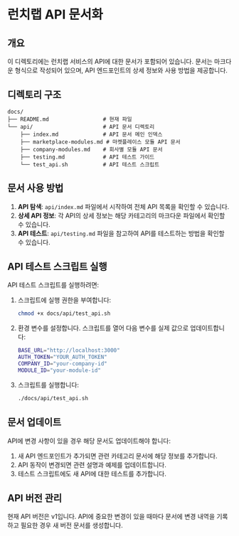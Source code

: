 # 런치랩 API 문서화

## 개요

이 디렉토리에는 런치랩 서비스의 API에 대한 문서가 포함되어 있습니다. 문서는 마크다운 형식으로 작성되어 있으며, API 엔드포인트의 상세 정보와 사용 방법을 제공합니다.

## 디렉토리 구조

```
docs/
├── README.md                 # 현재 파일
└── api/                      # API 문서 디렉토리
    ├── index.md              # API 문서 메인 인덱스
    ├── marketplace-modules.md # 마켓플레이스 모듈 API 문서
    ├── company-modules.md    # 회사별 모듈 API 문서
    ├── testing.md            # API 테스트 가이드
    └── test_api.sh           # API 테스트 스크립트
```

## 문서 사용 방법

1. **API 탐색**: `api/index.md` 파일에서 시작하여 전체 API 목록을 확인할 수 있습니다.
2. **상세 API 정보**: 각 API의 상세 정보는 해당 카테고리의 마크다운 파일에서 확인할 수 있습니다.
3. **API 테스트**: `api/testing.md` 파일을 참고하여 API를 테스트하는 방법을 확인할 수 있습니다.

## API 테스트 스크립트 실행

API 테스트 스크립트를 실행하려면:

1. 스크립트에 실행 권한을 부여합니다:
   ```bash
   chmod +x docs/api/test_api.sh
   ```

2. 환경 변수를 설정합니다. 스크립트를 열어 다음 변수를 실제 값으로 업데이트합니다:
   ```bash
   BASE_URL="http://localhost:3000"
   AUTH_TOKEN="YOUR_AUTH_TOKEN"
   COMPANY_ID="your-company-id"
   MODULE_ID="your-module-id"
   ```

3. 스크립트를 실행합니다:
   ```bash
   ./docs/api/test_api.sh
   ```

## 문서 업데이트

API에 변경 사항이 있을 경우 해당 문서도 업데이트해야 합니다:

1. 새 API 엔드포인트가 추가되면 관련 카테고리 문서에 해당 정보를 추가합니다.
2. API 동작이 변경되면 관련 설명과 예제를 업데이트합니다.
3. 테스트 스크립트에도 새 API에 대한 테스트를 추가합니다.

## API 버전 관리

현재 API 버전은 v1입니다. API에 중요한 변경이 있을 때마다 문서에 변경 내역을 기록하고 필요한 경우 새 버전 문서를 생성합니다. 